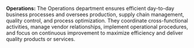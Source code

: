 **Operations:** The Operations department ensures efficient day-to-day business processes and oversees production, supply chain management, quality control, and process optimization. They coordinate cross-functional activities, manage vendor relationships, implement operational procedures, and focus on continuous improvement to maximize efficiency and deliver quality products or services.